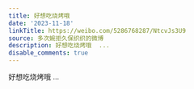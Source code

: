 ```yaml
---
title: 好想吃烧烤哦
date: '2023-11-18'
linkTitle: https://weibo.com/5286768287/NtcvJs3U9
source: 多次婉拒久保织织的微博
description: 好想吃烧烤哦  ...
disable_comments: true
---
```

好想吃烧烤哦  ...